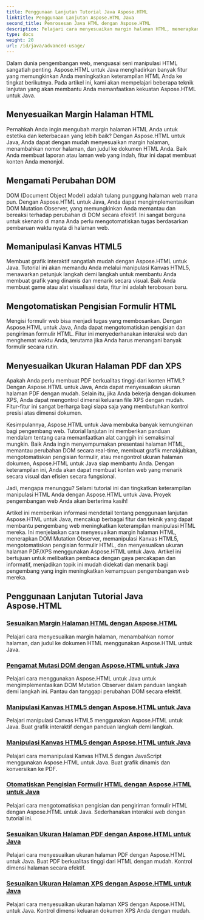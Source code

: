 ```yaml
---
title: Penggunaan Lanjutan Tutorial Java Aspose.HTML
linktitle: Penggunaan Lanjutan Aspose.HTML Java
second_title: Pemrosesan Java HTML dengan Aspose.HTML
description: Pelajari cara menyesuaikan margin halaman HTML, menerapkan DOM Mutation Observer, memanipulasi Kanvas HTML5, mengotomatiskan pengisian formulir HTML, dan banyak lagi menggunakan Aspose.HTML Java.
type: docs
weight: 20
url: /id/java/advanced-usage/
---
```


Dalam dunia pengembangan web, menguasai seni manipulasi HTML sangatlah penting. Aspose.HTML untuk Java menghadirkan banyak fitur yang memungkinkan Anda meningkatkan keterampilan HTML Anda ke tingkat berikutnya. Pada artikel ini, kami akan mempelajari beberapa teknik lanjutan yang akan membantu Anda memanfaatkan kekuatan Aspose.HTML untuk Java.

## Menyesuaikan Margin Halaman HTML

Pernahkah Anda ingin mengubah margin halaman HTML Anda untuk estetika dan keterbacaan yang lebih baik? Dengan Aspose.HTML untuk Java, Anda dapat dengan mudah menyesuaikan margin halaman, menambahkan nomor halaman, dan judul ke dokumen HTML Anda. Baik Anda membuat laporan atau laman web yang indah, fitur ini dapat membuat konten Anda menonjol.

## Mengamati Perubahan DOM

DOM (Document Object Model) adalah tulang punggung halaman web mana pun. Dengan Aspose.HTML untuk Java, Anda dapat mengimplementasikan DOM Mutation Observer, yang memungkinkan Anda memantau dan bereaksi terhadap perubahan di DOM secara efektif. Ini sangat berguna untuk skenario di mana Anda perlu mengotomatiskan tugas berdasarkan pembaruan waktu nyata di halaman web.

## Memanipulasi Kanvas HTML5

Membuat grafik interaktif sangatlah mudah dengan Aspose.HTML untuk Java. Tutorial ini akan memandu Anda melalui manipulasi Kanvas HTML5, menawarkan petunjuk langkah demi langkah untuk membantu Anda membuat grafik yang dinamis dan menarik secara visual. Baik Anda membuat game atau alat visualisasi data, fitur ini adalah terobosan baru.

## Mengotomatiskan Pengisian Formulir HTML

Mengisi formulir web bisa menjadi tugas yang membosankan. Dengan Aspose.HTML untuk Java, Anda dapat mengotomatiskan pengisian dan pengiriman formulir HTML. Fitur ini menyederhanakan interaksi web dan menghemat waktu Anda, terutama jika Anda harus menangani banyak formulir secara rutin.

## Menyesuaikan Ukuran Halaman PDF dan XPS

Apakah Anda perlu membuat PDF berkualitas tinggi dari konten HTML? Dengan Aspose.HTML untuk Java, Anda dapat menyesuaikan ukuran halaman PDF dengan mudah. Selain itu, jika Anda bekerja dengan dokumen XPS, Anda dapat mengontrol dimensi keluaran file XPS dengan mudah. Fitur-fitur ini sangat berharga bagi siapa saja yang membutuhkan kontrol presisi atas dimensi dokumen.

Kesimpulannya, Aspose.HTML untuk Java membuka banyak kemungkinan bagi pengembang web. Tutorial lanjutan ini memberikan panduan mendalam tentang cara memanfaatkan alat canggih ini semaksimal mungkin. Baik Anda ingin menyempurnakan presentasi halaman HTML, memantau perubahan DOM secara real-time, membuat grafik menakjubkan, mengotomatiskan pengisian formulir, atau mengontrol ukuran halaman dokumen, Aspose.HTML untuk Java siap membantu Anda. Dengan keterampilan ini, Anda akan dapat membuat konten web yang menarik secara visual dan efisien secara fungsional.

Jadi, mengapa menunggu? Selami tutorial ini dan tingkatkan keterampilan manipulasi HTML Anda dengan Aspose.HTML untuk Java. Proyek pengembangan web Anda akan berterima kasih!

Artikel ini memberikan informasi mendetail tentang penggunaan lanjutan Aspose.HTML untuk Java, mencakup berbagai fitur dan teknik yang dapat membantu pengembang web meningkatkan keterampilan manipulasi HTML mereka. Ini menjelaskan cara menyesuaikan margin halaman HTML, menerapkan DOM Mutation Observer, memanipulasi Kanvas HTML5, mengotomatiskan pengisian formulir HTML, dan menyesuaikan ukuran halaman PDF/XPS menggunakan Aspose.HTML untuk Java. Artikel ini bertujuan untuk melibatkan pembaca dengan gaya percakapan dan informatif, menjadikan topik ini mudah didekati dan menarik bagi pengembang yang ingin meningkatkan kemampuan pengembangan web mereka.

## Penggunaan Lanjutan Tutorial Java Aspose.HTML
### [Sesuaikan Margin Halaman HTML dengan Aspose.HTML](./css-extensions-adding-title-page-number/)
Pelajari cara menyesuaikan margin halaman, menambahkan nomor halaman, dan judul ke dokumen HTML menggunakan Aspose.HTML untuk Java.
### [Pengamat Mutasi DOM dengan Aspose.HTML untuk Java](./dom-mutation-observer-observing-node-additions/)
Pelajari cara menggunakan Aspose.HTML untuk Java untuk mengimplementasikan DOM Mutation Observer dalam panduan langkah demi langkah ini. Pantau dan tanggapi perubahan DOM secara efektif.
### [Manipulasi Kanvas HTML5 dengan Aspose.HTML untuk Java](./html5-canvas-manipulation-using-code/)
Pelajari manipulasi Canvas HTML5 menggunakan Aspose.HTML untuk Java. Buat grafik interaktif dengan panduan langkah demi langkah.
### [Manipulasi Kanvas HTML5 dengan Aspose.HTML untuk Java](./html5-canvas-manipulation-using-javascript/)
Pelajari cara memanipulasi Kanvas HTML5 dengan JavaScript menggunakan Aspose.HTML untuk Java. Buat grafik dinamis dan konversikan ke PDF.
### [Otomatiskan Pengisian Formulir HTML dengan Aspose.HTML untuk Java](./html-form-editor-filling-submitting-forms/)
Pelajari cara mengotomatiskan pengisian dan pengiriman formulir HTML dengan Aspose.HTML untuk Java. Sederhanakan interaksi web dengan tutorial ini.
### [Sesuaikan Ukuran Halaman PDF dengan Aspose.HTML untuk Java](./adjust-pdf-page-size/)
Pelajari cara menyesuaikan ukuran halaman PDF dengan Aspose.HTML untuk Java. Buat PDF berkualitas tinggi dari HTML dengan mudah. Kontrol dimensi halaman secara efektif.
### [Sesuaikan Ukuran Halaman XPS dengan Aspose.HTML untuk Java](./adjust-xps-page-size/)
Pelajari cara menyesuaikan ukuran halaman XPS dengan Aspose.HTML untuk Java. Kontrol dimensi keluaran dokumen XPS Anda dengan mudah.